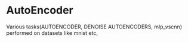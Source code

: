 # AutoEncoder
Various tasks(AUTOENCODER, DENOISE AUTOENCODERS, mlp_vscnn) performed on datasets like mnist etc, 
